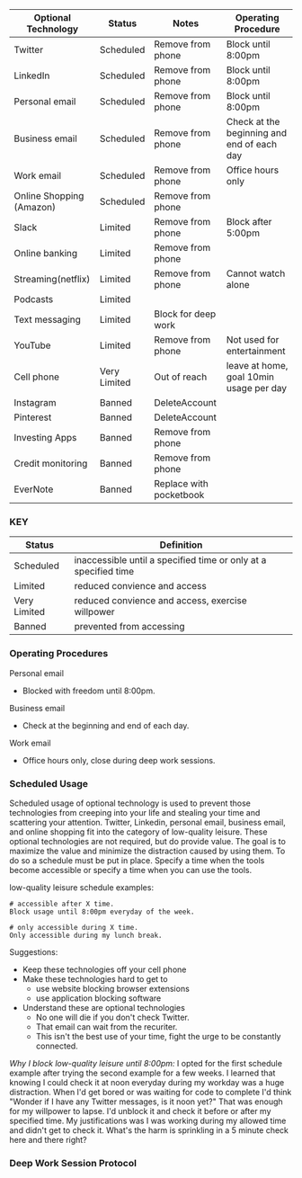 |Optional Technology|Status|Notes|Operating Procedure
|---|---|---|---|
|Twitter|Scheduled|Remove from phone|Block until 8:00pm|
|LinkedIn|Scheduled|Remove from phone|Block until 8:00pm|
|Personal email| Scheduled|Remove from phone|Block until 8:00pm|
|Business email| Scheduled|Remove from phone|Check at the beginning and end of each day|
|Work email| Scheduled|Remove from phone|Office hours only|
|Online Shopping (Amazon)|Scheduled|Remove from phone||
|Slack|Limited|Remove from phone|Block after 5:00pm|
|Online banking|Limited|Remove from phone||
|Streaming(netflix)|Limited|Remove from phone|Cannot watch alone|
|Podcasts|Limited|||
|Text messaging|Limited| Block for deep work||
|YouTube|Limited|Remove from phone|Not used for entertainment|
|Cell phone|Very Limited|Out of reach|leave at home, goal 10min usage per day|
|Instagram|Banned|DeleteAccount|
|Pinterest|Banned|DeleteAccount|
|Investing Apps|Banned|Remove from phone|
|Credit monitoring|Banned|Remove from phone|
|EverNote|Banned|Replace with pocketbook|

### KEY

|Status|Definition|
|---|---|
|Scheduled| inaccessible until a specified time or only at a specified time|
|Limited| reduced convience and access|
|Very Limited| reduced convience and access, exercise willpower|
|Banned| prevented from accessing|

### Operating Procedures

Personal email
   
   * Blocked with freedom until 8:00pm.
   
Business email
   
   * Check at the beginning and end of each day.
   
Work email
   
   * Office hours only, close during deep work sessions.

### Scheduled Usage

Scheduled usage of optional technology is used to prevent those technologies from creeping into your life and stealing your time and scattering your attention. Twitter, Linkedin, personal email, business email, and online shopping fit into the category of low-quality leisure. These optional technologies are not required, but do provide value. The goal is to maximize the value and minimize the distraction caused by using them. To do so a schedule must be put in place. Specify a time when the tools become accessible or specify a time when you can use the tools.

low-quality leisure schedule examples:
```
# accessible after X time.
Block usage until 8:00pm everyday of the week.

# only accessible during X time.
Only accessible during my lunch break. 
```

Suggestions:
* Keep these technologies off your cell phone
* Make these technologies hard to get to
    * use website blocking browser extensions
    * use application blocking software
* Understand these are optional technologies
    * No one will die if you don't check Twitter.
    * That email can wait from the recuriter.
    * This isn't the best use of your time, fight the urge to be constantly connected.

_Why I block low-quality leisure until 8:00pm:_ I opted for the first schedule example after trying the second example for a few weeks. I learned that knowing I could check it at noon everyday during my workday was a huge distraction. When I'd get bored or was waiting for code to complete I'd think "Wonder if I have any Twitter messages, is it noon yet?" That was enough for my willpower to lapse. I'd unblock it and check it before or after my specified time. My justifications was I was working during my allowed time and didn't get to check it. What's the harm is sprinkling in a 5 minute check here and there right?

### Deep Work Session Protocol


